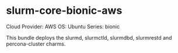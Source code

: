 # slurm-core-bionic-aws

Cloud Provider: AWS
OS: Ubuntu
Series: bionic

This bundle deploys the slurmd, slurmctld, slurmdbd, slurmrestd and percona-cluster charms.


